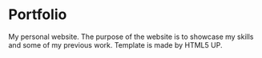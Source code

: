 # Portfolio
My personal website. The purpose of the website is to showcase my skills and some of my previous work. Template is made by HTML5 UP.

